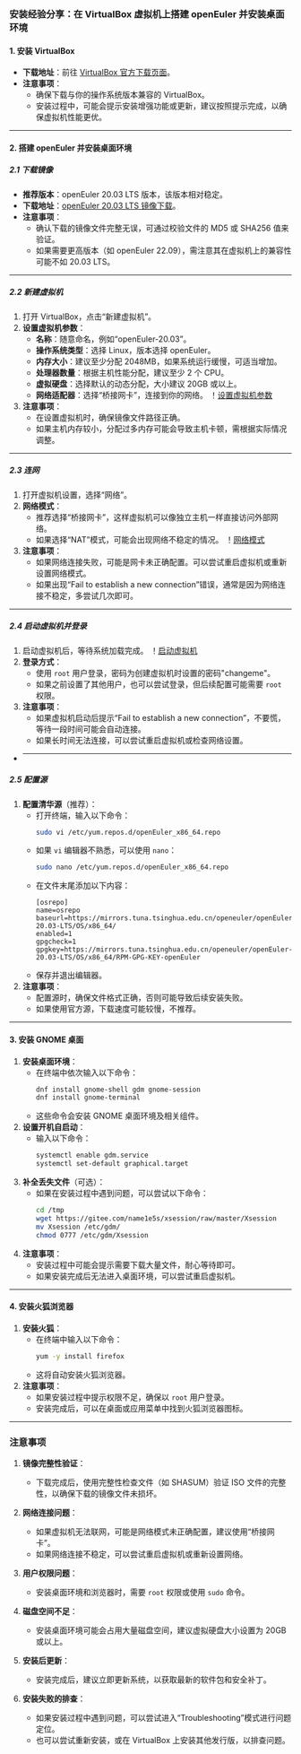 ### **安装经验分享：在 VirtualBox 虚拟机上搭建 openEuler 并安装桌面环境**

#### **1. 安装 VirtualBox**

- **下载地址**：前往 [VirtualBox 官方下载页面](https://www.virtualbox.org/wiki/Downloads)。
- **注意事项**：
  - 确保下载与你的操作系统版本兼容的 VirtualBox。
  - 安装过程中，可能会提示安装增强功能或更新，建议按照提示完成，以确保虚拟机性能更优。

---

#### **2. 搭建 openEuler 并安装桌面环境**

##### **2.1 下载镜像**

- **推荐版本**：openEuler 20.03 LTS 版本，该版本相对稳定。
- **下载地址**：[openEuler 20.03 LTS 镜像下载](https://repo.openeuler.org/openEuler-20.03-LTS/ISO/x86_64/)。
- **注意事项**：
  - 确认下载的镜像文件完整无误，可通过校验文件的 MD5 或 SHA256 值来验证。
  - 如果需要更高版本（如 openEuler 22.09），需注意其在虚拟机上的兼容性可能不如 20.03 LTS。

---

##### **2.2 新建虚拟机**

1. 打开 VirtualBox，点击“新建虚拟机”。
2. **设置虚拟机参数**：
   - **名称**：随意命名，例如“openEuler-20.03”。
   - **操作系统类型**：选择 Linux，版本选择 openEuler。
   - **内存大小**：建议至少分配 2048MB，如果系统运行缓慢，可适当增加。
   - **处理器数量**：根据主机性能分配，建议至少 2 个 CPU。
   - **虚拟硬盘**：选择默认的动态分配，大小建议 20GB 或以上。
   - **网络适配器**：选择“桥接网卡”，连接到你的网络。
  ！[设置虚拟机参数](screen.png)
1. **注意事项**：
   - 在设置虚拟机时，确保镜像文件路径正确。
   - 如果主机内存较小，分配过多内存可能会导致主机卡顿，需根据实际情况调整。

---

##### **2.3 连网**

1. 打开虚拟机设置，选择“网络”。
2. **网络模式**：
   - 推荐选择“桥接网卡”，这样虚拟机可以像独立主机一样直接访问外部网络。
   - 如果选择“NAT”模式，可能会出现网络不稳定的情况。
  ！[网络模式](net.png)
1. **注意事项**：
   - 如果网络连接失败，可能是网卡未正确配置。可以尝试重启虚拟机或重新设置网络模式。
   - 如果出现“Fail to establish a new connection”错误，通常是因为网络连接不稳定，多尝试几次即可。

---

##### **2.4 启动虚拟机并登录**

1. 启动虚拟机后，等待系统加载完成。
   ！[启动虚拟机](start.png)
2. **登录方式**：
   - 使用 `root` 用户登录，密码为创建虚拟机时设置的密码"changeme"。
   - 如果之前设置了其他用户，也可以尝试登录，但后续配置可能需要 `root` 权限。
3. **注意事项**：
   - 如果虚拟机启动后提示“Fail to establish a new connection”，不要慌，等待一段时间可能会自动连接。
   - 如果长时间无法连接，可以尝试重启虚拟机或检查网络设置。

* ---

##### **2.5 配置源**

1. **配置清华源**（推荐）：
   - 打开终端，输入以下命令：
     ```bash
     sudo vi /etc/yum.repos.d/openEuler_x86_64.repo
     ```
   - 如果 `vi` 编辑器不熟悉，可以使用 `nano`：
     ```bash
     sudo nano /etc/yum.repos.d/openEuler_x86_64.repo
     ```
   - 在文件末尾添加以下内容：
     ```
     [osrepo]
     name=osrepo
     baseurl=https://mirrors.tuna.tsinghua.edu.cn/openeuler/openEuler-20.03-LTS/OS/x86_64/
     enabled=1
     gpgcheck=1
     gpgkey=https://mirrors.tuna.tsinghua.edu.cn/openeuler/openEuler-20.03-LTS/OS/x86_64/RPM-GPG-KEY-openEuler
     ```
   - 保存并退出编辑器。
2. **注意事项**：
   - 配置源时，确保文件格式正确，否则可能导致后续安装失败。
   - 如果使用官方源，下载速度可能较慢，不推荐。

---

#### **3. 安装 GNOME 桌面**

1. **安装桌面环境**：
   - 在终端中依次输入以下命令：
     ```bash
     dnf install gnome-shell gdm gnome-session
     dnf install gnome-terminal
     ```
   - 这些命令会安装 GNOME 桌面环境及相关组件。
2. **设置开机自启动**：
   - 输入以下命令：
     ```bash
     systemctl enable gdm.service
     systemctl set-default graphical.target
     ```
3. **补全丢失文件**（可选）：
   - 如果在安装过程中遇到问题，可以尝试以下命令：
     ```bash
     cd /tmp
     wget https://gitee.com/name1e5s/xsession/raw/master/Xsession
     mv Xsession /etc/gdm/
     chmod 0777 /etc/gdm/Xsession
     ```
4. **注意事项**：
   - 安装过程中可能会提示需要下载大量文件，耐心等待即可。
   - 如果安装完成后无法进入桌面环境，可以尝试重启虚拟机。

---

#### **4. 安装火狐浏览器**

1. **安装火狐**：
   - 在终端中输入以下命令：
     ```bash
     yum -y install firefox
     ```
   - 这将自动安装火狐浏览器。
2. **注意事项**：
   - 如果安装过程中提示权限不足，确保以 `root` 用户登录。
   - 安装完成后，可以在桌面或应用菜单中找到火狐浏览器图标。

---

### **注意事项**

1. **镜像完整性验证**：
   - 下载完成后，使用完整性检查文件（如 SHASUM）验证 ISO 文件的完整性，以确保下载的镜像文件未损坏。

2. **网络连接问题**：
   - 如果虚拟机无法联网，可能是网络模式未正确配置，建议使用“桥接网卡”。
   - 如果网络连接不稳定，可以尝试重启虚拟机或重新设置网络。

3. **用户权限问题**：
   - 安装桌面环境和浏览器时，需要 `root` 权限或使用 `sudo` 命令。

4. **磁盘空间不足**：
   - 安装桌面环境可能会占用大量磁盘空间，建议虚拟硬盘大小设置为 20GB 或以上。

5. **安装后更新**：
   - 安装完成后，建议立即更新系统，以获取最新的软件包和安全补丁。

6. **安装失败的排查**：
   - 如果安装过程中遇到问题，可以尝试进入“Troubleshooting”模式进行问题定位。
   - 也可以尝试重新安装，或在 VirtualBox 上安装其他发行版，以排查问题。
